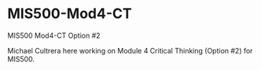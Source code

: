 # MIS500-Mod4-CT
MIS500 Mod4-CT Option #2

Michael Cultrera here working on Module 4 Critical Thinking (Option #2) for MIS500.
